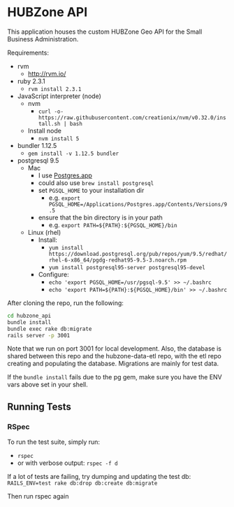 # HUBZone API

This application houses the custom HUBZone Geo API for the Small Business Administration.

Requirements:
* rvm
  - http://rvm.io/
* ruby 2.3.1
  - `rvm install 2.3.1`
* JavaScript interpreter (node)
  * nvm
    * `curl -o- https://raw.githubusercontent.com/creationix/nvm/v0.32.0/install.sh | bash`
  * Install node
    * `nvm install 5`
* bundler 1.12.5
  - `gem install -v 1.12.5 bundler`
* postgresql 9.5
  * Mac
    - I use [Postgres.app](http://postgresapp.com/)
    - could also use `brew install postgresql`
    - set `PGSQL_HOME` to your installation dir
      - e.g. `export PGSQL_HOME=/Applications/Postgres.app/Contents/Versions/9.5`
    - ensure that the bin directory is in your path
      - e.g. `export PATH=${PATH}:${PGSQL_HOME}/bin`
  * Linux (rhel)
    * Install:
      * `yum install https://download.postgresql.org/pub/repos/yum/9.5/redhat/rhel-6-x86_64/pgdg-redhat95-9.5-3.noarch.rpm`
      * `yum install postgresql95-server postgresql95-devel`
    * Configure:
      * `echo 'export PGSQL_HOME=/usr/pgsql-9.5' >> ~/.bashrc`
      * `echo 'export PATH=${PATH}:${PGSQL_HOME}/bin' >> ~/.bashrc`

After cloning the repo, run the following:
``` bash
cd hubzone_api
bundle install
bundle exec rake db:migrate
rails server -p 3001
```

Note that we run on  port 3001 for local development.  Also, the database is shared between this repo and the hubzone-data-etl repo, with the etl repo creating and populating the database.  Migrations are mainly for test data.

If the `bundle install` fails due to the pg gem, make sure you have the ENV vars above set in your shell.

## Running Tests ##

### RSpec ###

To run the test suite, simply run:
* `rspec`
* or with verbose output: `rspec -f d`

If a lot of tests are failing, try dumping and updating the test db:
`RAILS_ENV=test rake db:drop db:create db:migrate`

Then run rspec again


